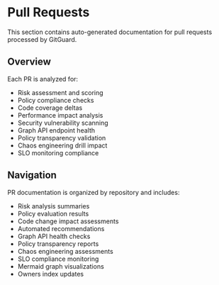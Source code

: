 # Pull Requests

This section contains auto-generated documentation for pull requests processed by GitGuard.

## Overview

Each PR is analyzed for:
- Risk assessment and scoring
- Policy compliance checks
- Code coverage deltas
- Performance impact analysis
- Security vulnerability scanning
- Graph API endpoint health
- Policy transparency validation
- Chaos engineering drill impact
- SLO monitoring compliance

## Navigation

PR documentation is organized by repository and includes:
- Risk analysis summaries
- Policy evaluation results
- Code change impact assessments
- Automated recommendations
- Graph API health checks
- Policy transparency reports
- Chaos engineering assessments
- SLO compliance monitoring
- Mermaid graph visualizations
- Owners index updates
